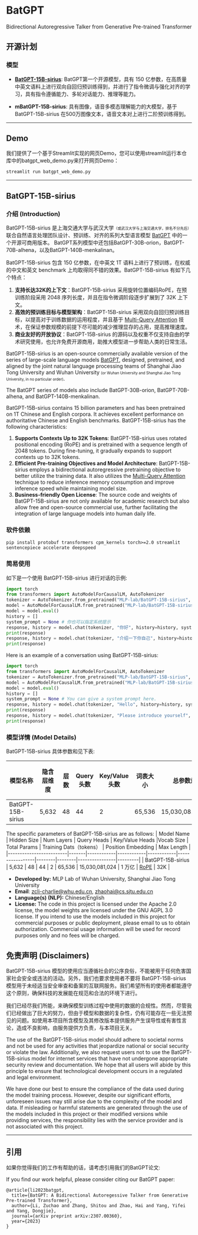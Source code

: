 # BatGPT
Bidirectional Autoregressive Talker from Generative Pre-trained Transformer

## 开源计划

### 模型

- [**BatGPT-15B-sirius**](https://huggingface.co/MLP-lab/BatGPT-15B-sirius): BatGPT第一个开源模型，具有 150 亿参数，在高质量中英文语料上进行双向自回归预训练得到，并进行了指令微调与强化对齐的学习，具有指令遵循能力、多轮对话能力、推理等能力。

- **mBatGPT-15B-sirius**: 具有图像，语音多模态理解能力的大模型，基于 BatGPT-15B-sirius 在500万图像文本，语音文本对上进行二阶预训练得到。


***

## Demo

我们提供了一个基于Streamlit实现的网页Demo，您可以使用streamlit运行本仓库中的batgpt_web_demo.py来打开网页Demo：

```bash
streamlit run batgpt_web_demo.py
```

***

## **BatGPT-15B-sirius**

### 介绍 (Introduction)

BatGPT-15B-sirius 是上海交通大学与武汉大学<font size=1>（或武汉大学与上海交通大学，排名不分先后）</font>联合自然语言处理团队设计、预训练、对齐的系列大型语言模型 [BatGPT](https://github.com/zcli-charlie/BatGPT) 中的一个开源可商用版本。
BatGPT系列模型中还包括BatGPT-30B-orion，BatGPT-70B-alhena，以及BatGPT-140B-menkalinan。

BatGPT-15B-sirius 包含 150 亿参数，在中英文 1T 语料上进行了预训练，在权威的中文和英文 benchmark 上均取得同不错的效果。BatGPT-15B-sirius 有如下几个特点：

  1. **支持长达32K的上下文**：BatGPT-15B-sirius 采用旋转位置编码RoPE，在预训练阶段采用 2048 序列长度，并且在指令微调阶段逐步扩展到了 32K 上下文。
  2. **高效的预训练目标与模型架构**：BatGPT-15B-sirius 采用双向自回归预训练目标，以提高对于训练数据的运用程度，并且基于 [Multi-Query Attention](http://arxiv.org/abs/1911.02150) 技术，在保证参数规模的前提下尽可能的减少推理显存的占用，提高推理速度。
  3. **商业友好的开放协议**：BatGPT-15B-sirius 的源码以及权重不仅支持自由的学术研究使用，也允许免费开源商用，助推大模型进一步帮助人类的日常生活。

BatGPT-15B-sirius is an open-source commercially available version of the series of large-scale language models [BatGPT](https://github.com/zcli-charlie/BatGPT), designed, pretrained, and aligned by the joint natural language processing teams of Shanghai Jiao Tong University and Wuhan University <font size=1>(or Wuhan University and Shanghai Jiao Tong University, in no particular order)</font>.

The BatGPT series of models also include BatGPT-30B-orion, BatGPT-70B-alhena, and BatGPT-140B-menkalinan.

BatGPT-15B-sirius contains 15 billion parameters and has been pretrained on 1T Chinese and English corpora. It achieves excellent performance on authoritative Chinese and English benchmarks. BatGPT-15B-sirius has the following characteristics:

  1. **Supports Contexts Up to 32K Tokens**: BatGPT-15B-sirius uses rotated positional encoding (RoPE) and is pretrained with a sequence length of 2048 tokens. During fine-tuning, it gradually expands to support contexts up to 32K tokens.
  2. **Efficient Pre-training Objectives and Model Architecture**: BatGPT-15B-sirius employs a bidirectional autoregressive pretraining objective to better utilize the training data. It also utilizes the [Multi-Query Attention](http://arxiv.org/abs/1911.02150) technique to reduce inference memory consumption and improve inference speed while maintaining model size.
  3. **Business-friendly Open License**: The source code and weights of BatGPT-15B-sirius are not only available for academic research but also allow free and open-source commercial use, further facilitating the integration of large language models into human daily life.


### 软件依赖

```shell
pip install protobuf transformers cpm_kernels torch>=2.0 streamlit sentencepiece accelerate deepspeed
```

### 简易使用

如下是一个使用 BatGPT-15B-sirius 进行对话的示例:

```python
import torch
from transformers import AutoModelForCausalLM, AutoTokenizer
tokenizer = AutoTokenizer.from_pretrained("MLP-lab/BatGPT-15B-sirius", trust_remote_code=True)
model = AutoModelForCausalLM.from_pretrained("MLP-lab/BatGPT-15B-sirius", torch_dtype=torch.float16, trust_remote_code=True).cuda()
model = model.eval()
history = []
system_prompt = None # 你也可以指定系统提示
response, history = model.chat(tokenizer, "你好", history=history, system_prompt=system_prompt)
print(response)
response, history = model.chat(tokenizer, "介绍一下你自己", history=history, system_prompt=system_prompt)
print(response)
```

Here is an example of a conversation using BatGPT-15B-sirius:

```python
import torch
from transformers import AutoModelForCausalLM, AutoTokenizer
tokenizer = AutoTokenizer.from_pretrained("MLP-lab/BatGPT-15B-sirius", trust_remote_code=True)
model = AutoModelForCausalLM.from_pretrained("MLP-lab/BatGPT-15B-sirius", torch_dtype=torch.float16, trust_remote_code=True).cuda()
model = model.eval()
history = []
system_prompt = None # You can give a system prompt here.
response, history = model.chat(tokenizer, "Hello", history=history, system_prompt=system_prompt)
print(response)
response, history = model.chat(tokenizer, "Please introduce yourself", history=history, system_prompt=system_prompt)
print(response)
```


### 模型详情 (Model Details)


BatGPT-15B-sirius 具体参数和见下表:

|     模型名称       | 隐含层维度  | 层数 | Query头数 | Key/Value头数 |词表大小 | 总参数量 | 训练数据（tokens） | 位置编码 | 最大长度 |
|-------------------------|-------|------------|------------|------------|-----------------|--------|--------|----------------|---------|
| BatGPT-15B-sirius             | 5,632  | 48   | 44    | 2   | 65,536    | 15,030,081,024  | 1 万亿           | [RoPE](https://arxiv.org/abs/2104.09864)    | 32K    |



The specific parameters of BatGPT-15B-sirius are as follows:
|     Model Name       | Hidden Size  | Num Layers | Query Heads | Key/Value Heads |Vocab Size | Total Params | Training Dats（tokens） | Position Embedding | Max Length |
|-------------------------|-------|------------|------------|------------|-----------------|--------|--------|----------------|---------|
| BatGPT-15B-sirius             | 5,632  | 48   | 44    | 2   | 65,536    | 15,030,081,024  | 1 万亿           | [RoPE](https://arxiv.org/abs/2104.09864)    | 32K    |



- **Developed by:** MLP Lab of Wuhan University, Shanghai Jiao Tong University
- **Email**: zcli-charlie@whu.edu.cn, zhaohai@cs.sjtu.edu.cn
- **Language(s) (NLP):** Chinese/English
- **License:** The code in this project is licensed under the Apache 2.0 license, the model weights are licensed under the GNU AGPL 3.0 license. If you intend to use the models included in this project for commercial purposes or public deployment, please email to us to obtain authorization. Commercial usage information will be used for record purposes only and no fees will be charged. 


## 免责声明 (Disclaimers)

BatGPT-15B-sirius 模型的使用应当遵循社会的公序良俗，不能被用于任何危害国家社会安全或违法的活动。另外，我们也要求使用者不要将 BatGPT-15B-sirius 模型用于未经适当安全审查和备案的互联网服务。我们希望所有的使用者都能遵守这个原则，确保科技的发展能在规范和合法的环境下进行。

我们已经尽我们所能，来确保模型训练过程中使用的数据的合规性。然而，尽管我们已经做出了巨大的努力，但由于模型和数据的复杂性，仍有可能存在一些无法预见的问题。如使用本项目所含模型及其修改版本提供服务产生误导性或有害性言论，造成不良影响，由服务提供方负责，与本项目无关。

The use of the BatGPT-15B-sirius model should adhere to societal norms and not be used for any activities that jeopardize national or social security or violate the law. Additionally, we also request users not to use the BatGPT-15B-sirius model for internet services that have not undergone appropriate security review and documentation. We hope that all users will abide by this principle to ensure that technological development occurs in a regulated and legal environment.

We have done our best to ensure the compliance of the data used during the model training process. However, despite our significant efforts, unforeseen issues may still arise due to the complexity of the model and data. If misleading or harmful statements are generated through the use of the models included in this project or their modified versions while providing services, the responsibility lies with the service provider and is not associated with this project.

***

## 引用

如果你觉得我们的工作有帮助的话，请考虑引用我们的BatGPT论文:

If you find our work helpful, please consider citing our BatGPT paper:

```
@article{li2023batgpt,
  title={BatGPT: A Bidirectional Autoregessive Talker from Generative Pre-trained Transformer},
  author={Li, Zuchao and Zhang, Shitou and Zhao, Hai and Yang, Yifei and Yang, Dongjie},
  journal={arXiv preprint arXiv:2307.00360},
  year={2023}
}
```
